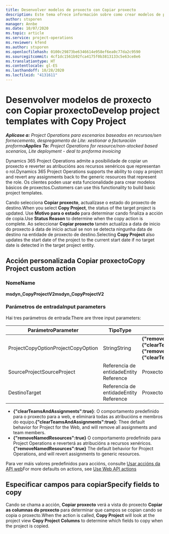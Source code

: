 ```yaml
---
title: Desenvolver modelos de proxecto con Copiar proxecto
description: Este tema ofrece información sobre como crear modelos de proxecto usando a acción personalizada Copiar proxecto.
author: stsporen
manager: Annbe
ms.date: 10/07/2020
ms.topic: article
ms.service: project-operations
ms.reviewer: kfend
ms.author: stsporen
ms.openlocfilehash: 0100c29873be6346614e958ef6ea0c77da2c9590
ms.sourcegitcommit: 4cf1dc1561b92fca4175f0b3813133c5e63ce8e6
ms.translationtype: HT
ms.contentlocale: gl-ES
ms.lasthandoff: 10/28/2020
ms.locfileid: "4131611"
---
```

# <a name="develop-project-templates-with-copy-project"></a><span data-ttu-id="87e21-103">Desenvolver modelos de proxecto con Copiar proxecto</span><span class="sxs-lookup"><span data-stu-id="87e21-103">Develop project templates with Copy Project</span></span>

<span data-ttu-id="87e21-104">_**Aplícase a:** Project Operations para escenarios baseados en recursos/sen fornecemento, despregamento de Lite: xestionar a facturación proforma_</span><span class="sxs-lookup"><span data-stu-id="87e21-104">_**Applies To:** Project Operations for resource/non-stocked based scenarios, Lite deployment - deal to proforma invoicing_</span></span>

<span data-ttu-id="87e21-105">Dynamics 365 Project Operations admite a posibilidade de copiar un proxecto e reverter as atribucións aos recursos xenéricos que representan o rol.</span><span class="sxs-lookup"><span data-stu-id="87e21-105">Dynamics 365 Project Operations supports the ability to copy a project and revert any assignments back to the generic resources that represent the role.</span></span> <span data-ttu-id="87e21-106">Os clientes poden usar esta funcionalidade para crear modelos básicos de proxectos.</span><span class="sxs-lookup"><span data-stu-id="87e21-106">Customers can use this functionality to build basic project templates.</span></span>

<span data-ttu-id="87e21-107">Cando selecciona **Copiar proxecto**, actualízase o estado do proxecto de destino.</span><span class="sxs-lookup"><span data-stu-id="87e21-107">When you select **Copy Project**, the status of the target project is updated.</span></span> <span data-ttu-id="87e21-108">Use **Motivo para o estado** para determinar cando finaliza a acción de copia.</span><span class="sxs-lookup"><span data-stu-id="87e21-108">Use **Status Reason** to determine when the copy action is complete.</span></span> <span data-ttu-id="87e21-109">Ao seleccionar **Copiar proxecto** tamén actualiza a data de inicio do proxecto á data de inicio actual se non se detecta ningunha data de destino na entidade de proxecto de destino.</span><span class="sxs-lookup"><span data-stu-id="87e21-109">Selecting **Copy Project** also updates the start date of the project to the current start date if no target date is detected in the target project entity.</span></span>

## <a name="copy-project-custom-action"></a><span data-ttu-id="87e21-110">Acción personalizada Copiar proxecto</span><span class="sxs-lookup"><span data-stu-id="87e21-110">Copy Project custom action</span></span> 

### <a name="name"></a><span data-ttu-id="87e21-111">Nome</span><span class="sxs-lookup"><span data-stu-id="87e21-111">Name</span></span> 

<span data-ttu-id="87e21-112">**msdyn_CopyProjectV2**</span><span class="sxs-lookup"><span data-stu-id="87e21-112">**msdyn_CopyProjectV2**</span></span>

### <a name="input-parameters"></a><span data-ttu-id="87e21-113">Parámetros de entrada</span><span class="sxs-lookup"><span data-stu-id="87e21-113">Input parameters</span></span>
<span data-ttu-id="87e21-114">Hai tres parámetros de entrada:</span><span class="sxs-lookup"><span data-stu-id="87e21-114">There are three input parameters:</span></span>

| <span data-ttu-id="87e21-115">Parámetro</span><span class="sxs-lookup"><span data-stu-id="87e21-115">Parameter</span></span>          | <span data-ttu-id="87e21-116">Tipo</span><span class="sxs-lookup"><span data-stu-id="87e21-116">Type</span></span>   | <span data-ttu-id="87e21-117">Valores</span><span class="sxs-lookup"><span data-stu-id="87e21-117">Values</span></span>                                                   | 
|--------------------|--------|----------------------------------------------------------|
| <span data-ttu-id="87e21-118">ProjectCopyOption</span><span class="sxs-lookup"><span data-stu-id="87e21-118">ProjectCopyOption</span></span>  | <span data-ttu-id="87e21-119">String</span><span class="sxs-lookup"><span data-stu-id="87e21-119">String</span></span> | <span data-ttu-id="87e21-120">**{"removeNamedResources":true}** ou **{"clearTeamsAndAssignments":true}**</span><span class="sxs-lookup"><span data-stu-id="87e21-120">**{"removeNamedResources":true}** or **{"clearTeamsAndAssignments":true}**</span></span> |
| <span data-ttu-id="87e21-121">SourceProject</span><span class="sxs-lookup"><span data-stu-id="87e21-121">SourceProject</span></span>      | <span data-ttu-id="87e21-122">Referencia de entidade</span><span class="sxs-lookup"><span data-stu-id="87e21-122">Entity Reference</span></span> | <span data-ttu-id="87e21-123">Proxecto de orixe</span><span class="sxs-lookup"><span data-stu-id="87e21-123">Source Project</span></span> |
| <span data-ttu-id="87e21-124">Destino</span><span class="sxs-lookup"><span data-stu-id="87e21-124">Target</span></span>             | <span data-ttu-id="87e21-125">Referencia de entidade</span><span class="sxs-lookup"><span data-stu-id="87e21-125">Entity Reference</span></span> | <span data-ttu-id="87e21-126">Proxecto de destino</span><span class="sxs-lookup"><span data-stu-id="87e21-126">Target Project</span></span> |


- <span data-ttu-id="87e21-127">**{"clearTeamsAndAssignments":true}**: O comportamento predefinido para o proxecto para a web, e eliminará todas as atribucións e membros do equipo.</span><span class="sxs-lookup"><span data-stu-id="87e21-127">**{"clearTeamsAndAssignments":true}**: Thee default behavior for Project for the Web, and will remove all assignments and team members.</span></span>
- <span data-ttu-id="87e21-128">**{"removeNamedResources":true}** O comportamento predefinido para Project Operations e reverterá as atribucións a recursos xenéricos.</span><span class="sxs-lookup"><span data-stu-id="87e21-128">**{"removeNamedResources":true}** The default behavior for Project Operations, and will revert assignments to generic resources.</span></span>

<span data-ttu-id="87e21-129">Para ver máis valores predefinidos para accións, consulte [Usar accións da API web](https://docs.microsoft.com/powerapps/developer/common-data-service/webapi/use-web-api-actions)</span><span class="sxs-lookup"><span data-stu-id="87e21-129">For more defaults on actions, see [Use Web API actions](https://docs.microsoft.com/powerapps/developer/common-data-service/webapi/use-web-api-actions)</span></span>

## <a name="specify-fields-to-copy"></a><span data-ttu-id="87e21-130">Especificar campos para copiar</span><span class="sxs-lookup"><span data-stu-id="87e21-130">Specify fields to copy</span></span> 
<span data-ttu-id="87e21-131">Cando se chama a acción, **Copiar proxecto** verá a vista do proxecto **Copiar as columnas do proxecto** para determinar que campos se copian cando se copia o proxecto.</span><span class="sxs-lookup"><span data-stu-id="87e21-131">When the action is called, **Copy Project** will look at the project view **Copy Project Columns** to determine which fields to copy when the project is copied.</span></span>
